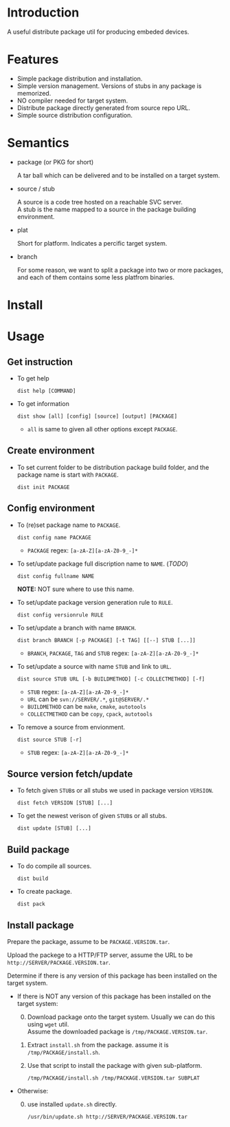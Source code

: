 # Introduction

A useful distribute package util for producing embeded devices.

# Features

* Simple package distribution and installation.
* Simple version management. Versions of stubs in any package is memorized.
* NO compiler needed for target system.
* Distribute package directly generated from source repo URL.
* Simple source distribution configuration.

# Semantics

* package (or PKG for short)
  
  A tar ball which can be delivered and to be installed on a target system.

* source / stub

  A source is a code tree hosted on a reachable SVC server.  
  A stub is the name mapped to a source in the package building environment.

* plat

  Short for platform. Indicates a percific target system.

* branch

  For some reason, we want to split a package into two or more packages, and each of them contains some less platfrom binaries.

# Install
# Usage

## Get instruction

* To get help

  `dist help [COMMAND]`

* To get information

  ```
  dist show [all] [config] [source] [output] [PACKAGE]
  ```

  * `all` is same to given all other options except `PACKAGE`.

## Create environment

* To set current folder to be distribution package build folder, and the package name is start with `PACKAGE`.

      dist init PACKAGE

## Config environment

* To (re)set package name to `PACKAGE`.

      dist config name PACKAGE

  * `PACKAGE` regex: `[a-zA-Z][a-zA-Z0-9_-]*`

* To set/update package full discription name to `NAME`. (*TODO*)

      dist config fullname NAME

  **NOTE:** NOT sure where to use this name.

* To set/update package version generation rule to `RULE`.

      dist config versionrule RULE

* To set/update a branch with name `BRANCH`.

      dist branch BRANCH [-p PACKAGE] [-t TAG] [[--] STUB [...]]

  * `BRANCH`, `PACKAGE`, `TAG` and `STUB` regex: `[a-zA-Z][a-zA-Z0-9_-]*`

* To set/update a source with name `STUB` and link to `URL`.

      dist source STUB URL [-b BUILDMETHOD] [-c COLLECTMETHOD] [-f]

  * `STUB` regex: `[a-zA-Z][a-zA-Z0-9_-]*`
  * `URL` can be `svn://SERVER/.*`, `git@SERVER/.*`
  * `BUILDMETHOD` can be `make`, `cmake`, `autotools`
  * `COLLECTMETHOD` can be `copy`, `cpack`, `autotools`

* To remove a source from envionment.

      dist source STUB [-r]

  * `STUB` regex: `[a-zA-Z][a-zA-Z0-9_-]*`

## Source version fetch/update

* To fetch given `STUB`s or all stubs we used in package version `VERSION`.

      dist fetch VERSION [STUB] [...]

* To get the newest verison of given `STUB`s or all stubs.

      dist update [STUB] [...]

## Build package

* To do compile all sources.

      dist build

* To create package.

      dist pack

## Install package

Prepare the package, assume to be `PACKAGE.VERSION.tar`.

Upload the packege to a HTTP/FTP server, assume the URL to be `http://SERVER/PACKAGE.VERSION.tar`.

Determine if there is any version of this package has been installed on the target system.

* If there is NOT any version of this package has been installed on the target system:

  0. Download package onto the target system. Usually we can do this using `wget` util.  
Assume the downloaded package is `/tmp/PACKAGE.VERSION.tar`.

  0. Extract `install.sh` from the package. assume it is `/tmp/PACKAGE/install.sh`.

  0. Use that script to install the package with given sub-platform.
  
         /tmp/PACKAGE/install.sh /tmp/PACKAGE.VERSION.tar SUBPLAT

* Otherwise:

  0. use installed `update.sh` directly.

         /usr/bin/update.sh http://SERVER/PACKAGE.VERSION.tar
